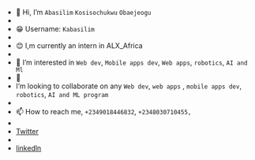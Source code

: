 - 👋 Hi, I’m ``Abasilim`` ``Kosisochukwu`` ``Obaejeogu``
- 
- 😁 Username: ``Kabasilim``
- 
- 😊 I,m currently an intern in ALX_Africa
- 
- 👀 I’m interested in ``Web dev``, ``Mobile apps dev``, ``Web apps``, ``robotics``, ``AI and Ml``
- 💞️
-  I’m looking to collaborate on any ``Web dev``, ``web apps`` , ``mobile apps dev``, ``robotics``, ``AI and ML program``
-  
- 📫 How to reach me, ``+2349018446832``, ``+2348030710455, ``
- 
- [Twitter](https://twitter.com/Abasilim_Odogwu)
- 
- [linkedln](www.linkedin.com/in/kosisochukwu-abasilim)

<!---
kabasilim/kabasilim is a ✨ special ✨ repository because its `README.md` (this file) appears on your GitHub profile.
You can click the Preview link to take a look at your changes.
--->
